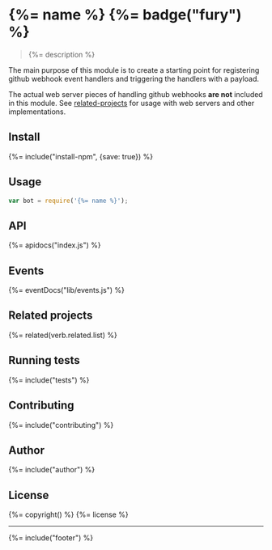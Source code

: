 # {%= name %} {%= badge("fury") %}

> {%= description %}

The main purpose of this module is to create a starting point for registering github webhook event handlers and triggering the handlers with a payload.

The actual web server pieces of handling github webhooks **are not** included in this module. See [related-projects](#related-projects) for usage with web servers and other implementations.

## Install
{%= include("install-npm", {save: true}) %}

## Usage

```js
var bot = require('{%= name %}');
```

## API
{%= apidocs("index.js") %}

## Events
{%= eventDocs("lib/events.js") %}

## Related projects
{%= related(verb.related.list) %}

## Running tests
{%= include("tests") %}

## Contributing
{%= include("contributing") %}

## Author
{%= include("author") %}

## License
{%= copyright() %}
{%= license %}

***

{%= include("footer") %}
